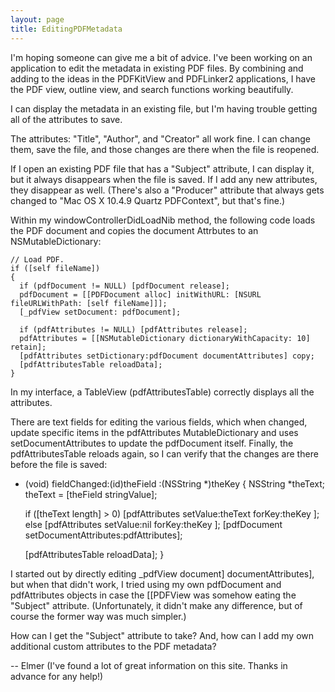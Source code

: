 ```yaml
---
layout: page
title: EditingPDFMetadata
---
```




I'm hoping someone can give me a bit of advice. I've been working on an application to edit the metadata in existing PDF files. By combining and adding to the ideas in the PDFKitView and PDFLinker2 applications, I have the PDF view, outline view, and search functions working beautifully.

I can display the metadata in an existing file, but I'm having trouble getting all of the attributes to save.

The attributes: "Title", "Author", and "Creator" all work fine. I can change them, save the file, and those changes are there when the file is reopened.

If I open an existing PDF file that has a "Subject" attribute, I can display it, but it always disappears when the file is saved. If I add any new attributes, they disappear as well. (There's also a "Producer" attribute that always gets changed to "Mac OS X 10.4.9 Quartz PDFContext", but that's fine.)

Within my windowControllerDidLoadNib method, the following code loads the PDF document and copies the document Attrbutes to an NSMutableDictionary:

     
	// Load PDF.
	if ([self fileName])
	{
	  if (pdfDocument != NULL) [pdfDocument release];
	  pdfDocument = [[PDFDocument alloc] initWithURL: [NSURL fileURLWithPath: [self fileName]]];
	  [_pdfView setDocument: pdfDocument];

	  if (pdfAttributes != NULL) [pdfAttributes release];
	  pdfAttributes = [[NSMutableDictionary dictionaryWithCapacity: 10] retain];
	  [pdfAttributes setDictionary:pdfDocument documentAttributes] copy;
	  [pdfAttributesTable reloadData];
	}
 

In my interface, a TableView (pdfAttributesTable) correctly displays all the attributes.

There are text fields for editing the various fields, which when changed, update specific items in the pdfAttributes MutableDictionary and uses setDocumentAttributes to update the pdfDocument itself. Finally, the pdfAttributesTable reloads again, so I can verify that the changes are there before the file is saved:

     
- (void) fieldChanged:(id)theField :(NSString *)theKey 
{
	NSString *theText;
	theText = [theField stringValue];

	if ([theText length] > 0) [pdfAttributes setValue:theText forKey:theKey ];
	else [pdfAttributes setValue:nil forKey:theKey ];
	[pdfDocument setDocumentAttributes:pdfAttributes];

	[pdfAttributesTable reloadData];
}
 

I started out by directly editing _pdfView document] documentAttributes], but when that didn't work, I tried using my own pdfDocument and pdfAttributes objects in case the [[PDFView was somehow eating the "Subject" attribute. (Unfortunately, it didn't make any difference, but of course the former way was much simpler.)

How can I get the "Subject" attribute to take? And, how can I add my own additional custom attributes to the PDF metadata?

-- Elmer   (I've found a lot of great information on this site. Thanks in advance for any help!)

